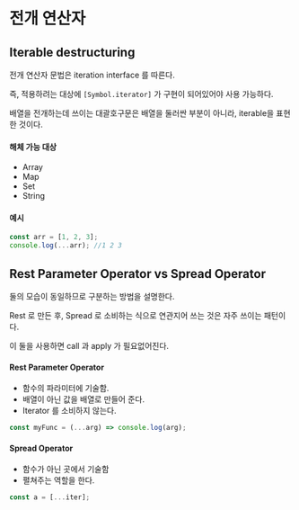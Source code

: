 # 전개 연산자



## Iterable destructuring

전개 연산자 문법은 iteration interface 를 따른다. 

즉, 적용하려는 대상에 `[Symbol.iterator]` 가 구현이 되어있어야 사용 가능하다. 

배열을 전개하는데 쓰이는 대괄호구문은 배열을 둘러싼 부분이 아니라, iterable을 표현한 것이다.



#### 해체 가능 대상

- Array
- Map
- Set
- String



#### 예시

```javascript
const arr = [1, 2, 3];
console.log(...arr); //1 2 3
```





## Rest Parameter Operator vs Spread Operator

둘의 모습이 동일하므로 구분하는 방법을 설명한다. 

Rest 로 만든 후, Spread 로 소비하는 식으로 연관지어 쓰는 것은 자주 쓰이는 패턴이다.

이 둘을 사용하면 call 과 apply 가 필요없어진다. 



#### Rest Parameter Operator

- 함수의 파라미터에 기술함. 
- 배열이 아닌 값을 배열로 만들어 준다. 
- Iterator 를 소비하지 않는다. 

```javascript
const myFunc = (...arg) => console.log(arg);
```



#### Spread Operator

- 함수가 아닌 곳에서 기술함
- 펼쳐주는 역할을 한다.

```javascript
const a = [...iter];
```
